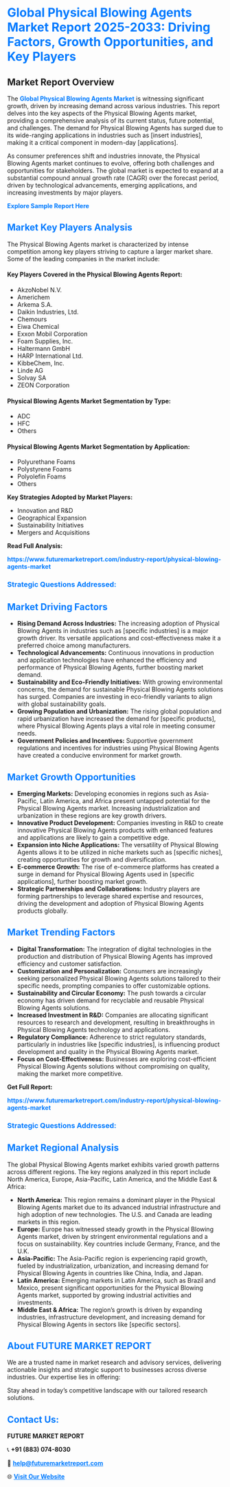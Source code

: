 <h1 style="color: #007BFF;">Global Physical Blowing Agents Market Report 2025-2033: Driving Factors, Growth Opportunities, and Key Players</h1>

<section id="overview">
<h2>Market Report Overview</h2>
<p>The <a href="https://www.futuremarketreport.com/industry-report/physical-blowing-agents-market" style="color: #007BFF; text-decoration: none;"><strong>Global Physical Blowing Agents Market</strong></a> is witnessing significant growth, driven by increasing demand across various industries. This report delves into the key aspects of the Physical Blowing Agents market, providing a comprehensive analysis of its current status, future potential, and challenges. The demand for Physical Blowing Agents has surged due to its wide-ranging applications in industries such as [insert industries], making it a critical component in modern-day [applications].</p>
<p>As consumer preferences shift and industries innovate, the Physical Blowing Agents market continues to evolve, offering both challenges and opportunities for stakeholders. The global market is expected to expand at a substantial compound annual growth rate (CAGR) over the forecast period, driven by technological advancements, emerging applications, and increasing investments by major players.</p>
</section>

<section id="overview">
<p><a href="https://www.futuremarketreport.com/request-sample/reportId=103023" style="color: #007BFF; text-decoration: none;"><strong>Explore Sample Report Here</strong></a></p>
</section>

<section id="key-players">
<h2 style="color: #007BFF;">Market Key Players Analysis</h2>
<p>The Physical Blowing Agents market is characterized by intense competition among key players striving to capture a larger market share. Some of the leading companies in the market include:</p>
<h4>Key Players Covered in the Physical Blowing Agents Report:</h4>
<ul><li>AkzoNobel N.V.</li><li>Americhem</li><li>Arkema S.A.</li><li>Daikin Industries, Ltd.</li><li>Chemours</li><li>Eiwa Chemical</li><li>Exxon Mobil Corporation</li><li>Foam Supplies, Inc.</li><li>Haltermann GmbH</li><li>HARP International Ltd.</li><li>KibbeChem, Inc.</li><li>Linde AG</li><li>Solvay SA</li><li>ZEON Corporation</li></ul>
<h4>Physical Blowing Agents Market Segmentation by Type:</h4>
<ul><li>ADC</li><li>HFC</li><li>Others</li></ul>

<h4>Physical Blowing Agents Market Segmentation by Application:</h4>
<ul><li>Polyurethane Foams</li><li>Polystyrene Foams</li><li>Polyolefin Foams</li><li>Others</li></ul>
<p><strong>Key Strategies Adopted by Market Players:</strong></p>
<ul>
<li>Innovation and R&D</li>
<li>Geographical Expansion</li>
<li>Sustainability Initiatives</li>
<li>Mergers and Acquisitions</li>
</ul>
</section>

<section>
<p><strong>Read Full Analysis: </strong></p><a href="https://www.futuremarketreport.com/industry-report/physical-blowing-agents-market" style="color: #007BFF; text-decoration: none;"><strong>https://www.futuremarketreport.com/industry-report/physical-blowing-agents-market</strong></a>
<h3 style="color: #007BFF;">Strategic Questions Addressed:</h3>
</section>

<section id="driving-factors">
<h2 style="color: #007BFF;">Market Driving Factors</h2>
<ul>
<li><strong>Rising Demand Across Industries:</strong> The increasing adoption of Physical Blowing Agents in industries such as [specific industries] is a major growth driver. Its versatile applications and cost-effectiveness make it a preferred choice among manufacturers.</li>
<li><strong>Technological Advancements:</strong> Continuous innovations in production and application technologies have enhanced the efficiency and performance of Physical Blowing Agents, further boosting market demand.</li>
<li><strong>Sustainability and Eco-Friendly Initiatives:</strong> With growing environmental concerns, the demand for sustainable Physical Blowing Agents solutions has surged. Companies are investing in eco-friendly variants to align with global sustainability goals.</li>
<li><strong>Growing Population and Urbanization:</strong> The rising global population and rapid urbanization have increased the demand for [specific products], where Physical Blowing Agents plays a vital role in meeting consumer needs.</li>
<li><strong>Government Policies and Incentives:</strong> Supportive government regulations and incentives for industries using Physical Blowing Agents have created a conducive environment for market growth.</li>
</ul>
</section>

<section id="growth-opportunities">
<h2 style="color: #007BFF;">Market Growth Opportunities</h2>
<ul>
<li><strong>Emerging Markets:</strong> Developing economies in regions such as Asia-Pacific, Latin America, and Africa present untapped potential for the Physical Blowing Agents market. Increasing industrialization and urbanization in these regions are key growth drivers.</li>
<li><strong>Innovative Product Development:</strong> Companies investing in R&D to create innovative Physical Blowing Agents products with enhanced features and applications are likely to gain a competitive edge.</li>
<li><strong>Expansion into Niche Applications:</strong> The versatility of Physical Blowing Agents allows it to be utilized in niche markets such as [specific niches], creating opportunities for growth and diversification.</li>
<li><strong>E-commerce Growth:</strong> The rise of e-commerce platforms has created a surge in demand for Physical Blowing Agents used in [specific applications], further boosting market growth.</li>
<li><strong>Strategic Partnerships and Collaborations:</strong> Industry players are forming partnerships to leverage shared expertise and resources, driving the development and adoption of Physical Blowing Agents products globally.</li>
</ul>
</section>

<section id="trending-factors">
<h2 style="color: #007BFF;">Market Trending Factors</h2>
<ul>
<li><strong>Digital Transformation:</strong> The integration of digital technologies in the production and distribution of Physical Blowing Agents has improved efficiency and customer satisfaction.</li>
<li><strong>Customization and Personalization:</strong> Consumers are increasingly seeking personalized Physical Blowing Agents solutions tailored to their specific needs, prompting companies to offer customizable options.</li>
<li><strong>Sustainability and Circular Economy:</strong> The push towards a circular economy has driven demand for recyclable and reusable Physical Blowing Agents solutions.</li>
<li><strong>Increased Investment in R&D:</strong> Companies are allocating significant resources to research and development, resulting in breakthroughs in Physical Blowing Agents technology and applications.</li>
<li><strong>Regulatory Compliance:</strong> Adherence to strict regulatory standards, particularly in industries like [specific industries], is influencing product development and quality in the Physical Blowing Agents market.</li>
<li><strong>Focus on Cost-Effectiveness:</strong> Businesses are exploring cost-efficient Physical Blowing Agents solutions without compromising on quality, making the market more competitive.</li>
</ul>
</section>

<section>
<p><strong>Get Full Report: </strong></p><a href="https://www.futuremarketreport.com/industry-report/physical-blowing-agents-market" style="color: #007BFF; text-decoration: none;"><strong>https://www.futuremarketreport.com/industry-report/physical-blowing-agents-market</strong></a>
<h3 style="color: #007BFF;">Strategic Questions Addressed:</h3>
</section>


<section id="regional-analysis">
<h2 style="color: #007BFF;">Market Regional Analysis</h2>
<p>The global Physical Blowing Agents market exhibits varied growth patterns across different regions. The key regions analyzed in this report include North America, Europe, Asia-Pacific, Latin America, and the Middle East & Africa:</p>
<ul>
<li><strong>North America:</strong> This region remains a dominant player in the Physical Blowing Agents market due to its advanced industrial infrastructure and high adoption of new technologies. The U.S. and Canada are leading markets in this region.</li>
<li><strong>Europe:</strong> Europe has witnessed steady growth in the Physical Blowing Agents market, driven by stringent environmental regulations and a focus on sustainability. Key countries include Germany, France, and the U.K.</li>
<li><strong>Asia-Pacific:</strong> The Asia-Pacific region is experiencing rapid growth, fueled by industrialization, urbanization, and increasing demand for Physical Blowing Agents in countries like China, India, and Japan.</li>
<li><strong>Latin America:</strong> Emerging markets in Latin America, such as Brazil and Mexico, present significant opportunities for the Physical Blowing Agents market, supported by growing industrial activities and investments.</li>
<li><strong>Middle East & Africa:</strong> The region’s growth is driven by expanding industries, infrastructure development, and increasing demand for Physical Blowing Agents in sectors like [specific sectors].</li>
</ul>
</section>

<footer>
<h2 style="color: #007BFF;">About FUTURE MARKET REPORT</h2>
<p>We are a trusted name in market research and advisory services, delivering actionable insights and strategic support to businesses across diverse industries. Our expertise lies in offering:</p>

<p>Stay ahead in today’s competitive landscape with our tailored research solutions.</p>

<h2 style="color: #007BFF;">Contact Us:</h2>
<p><strong>FUTURE MARKET REPORT</strong></p>
<p>📞 <strong>+91 (883) 074-8030</strong></p>
<p>📧 <strong><a href="mailto:help@futuremarketreport.com" style="color: #007BFF;">help@futuremarketreport.com</a></strong></p>
<p>🌐 <strong><a href="https://www.futuremarketreport.com/" style="color: #007BFF;">Visit Our Website</a></strong></p>
</footer>